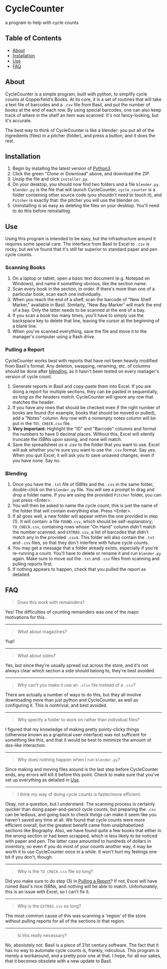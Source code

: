 CycleCounter
============

a program to help with cycle counts

## Table of Contents
- [About](#about)
- [Installation](#installation)
- [Use](#use)
- [FAQ](#faq)

## About

CycleCounter is a simple program, built with python, to simplify cycle counts at Copperfield's Books. At its core, it is a set of routines that will take a text file of barcodes and a `.csv` file from Basil, and put the number of books at the end of each row. By using special barcodes, one can also keep track of where in the shelf an item was scanned. It's not fancy-looking, but it's accurate.

The best way to think of CycleCounter is like a blender: you put all of the ingredients (files) in a pitcher (folder), and press a button, and it does the rest.

## Installation

1. Begin by installing the latest version of [Python3](#https://www.python.org/downloads/windows/).
1. Click the green "Clone or Download" above, and download the ZIP.
1. Unzip the file and click `installer.py`.
1. On your desktop, you should now find two folders and a file `blender.py`. `blender.py` is the file that will launch CycleCounter, `cycle_counter` is a folder containing other source code (you shouldn't need to touch it), and `Pitcher` is exactly that: the pitcher you will use the blender on.
1. Uninstalling is as easy as deleting the files on your desktop. You'll need to do this before reinstalling.

## Use

Using this program is intended to be easy, but the infrastructure around it requires some special care. The interface from Basil to Excel to `.csv` is rocky, but we've found that it's still far superior to standard paper and pen cycle counts.

### Scanning Books

1. On a laptop or tablet, open a basic text document (e.g. Notepad on Windows), and name it something obvious, like the section name.
1. Scan every book in the section, in order. If there's more than one of a particular book, scan each one individually.
1. When you reach the end of a shelf, scan the barcode of "New Shelf Marker," available in Basil. Similarly, "New Bay Marker" will mark the end of a bay. Only the latter needs to be scanned at the end of a bay.
1. If you scan a book too many times, you'll have to simply use the backspace key to delete that line, leaving the cursor at the beginning of a blank line.
1. When you've scanned everything, save the file and move it to the manager's computer using a flash drive.

### Pulling a Report

CycleCounter works best with reports that have not been heavily modified from Basil's format. Any deletion, swapping, renaming, etc. of columns should be done after [blending](#blending), as it hasn't been tested on every manager's version of cycle count.

1. Generate reports in Basil and copy-paste them into Excel. If you are doing a report for multiple sections, they can be pasted in sequentially, _as long as the headers match_. CycleCounter will ignore any row that matches the header.
1. If you have any rows that should be checked even if the right number of books are found (for example, books that should be moved or pulled), add a "Notes" column. Any row with a nonempty notes column will be put in the `TO\_CHECK.csv` file.
1. **Very Important**: Highlight the "ID" and "Barcode" columns and format the numbers to have 0 decimal places. Without this, Excel will silently truncate the ISBNs upon saving, and none will match. 
1. Save the spreadsheet _as a .csv_ to the folder that you want to use. Excel will ask whether you're sure you want to use the `.csv` format. Say yes. When you quit Excel, it will ask you to save unsaved changes, even if you have none. Say no.

### Blending

1. Once you have the `.txt` file of ISBNs and the `.csv` in the same folder, double-click on the `blender.py` file. You will see a prompt to drag and drop a folder name. If you are using the provided `Pitcher` folder, you can just press <Enter\>. 
1. You will then be asked to name the cycle count; this is just the name of the folder that will contain everything else. Press <Enter\>.
1. If all goes well, a new folder will appear within the one provided in step (1). It will contain: a file `FOUND.csv`, which should be self-explanatory; `TO_CHECK.csv`, containing rows whose "On Hand" column didn't match the number scanned; and `EXTRAS.csv`, a list of barcodes that didn't match any in the provided `.csv`s. This folder will also contain the `.txt` and `.csv` files, so that they don't interfere with future cycle counts.
1. You may get a message that a folder already exists, especially if you're re-running a count. You'll have to delete or rename it and run `blender.py` again. Make sure to move out the `.txt` and `.csv` files from scanning and pulling reports first. 
1. If nothing appears to happen, check that you pulled the report as detailed.

## FAQ

> Does this work with remainders?

Yes! The difficulties of counting remainders was one of the major motivations for this.

----

> What about magazines?

Yup!

----

> What about sides?

Yes, but since they're usually spread out across the store, and it's not always clear which section a side should belong to, they're best avoided.

----

> Why can't you make it use an `.xlsx` file instead of a `.csv`?

There are actually a number of ways to do this, but they all involve downloading more than just python and CycleCounter, as well as configuring it. This is nontrivial, and best avoided.

----

> Why specify a folder to work on rather than individual files?

I figured that my knowledge of making pretty pointy-clicky things (otherwise known as a graphical user interface) was not sufficent for something like this, and that it would be best to minimize the amount of dos-like interaction.

----

> Why does nothing happen when I run `blender.py`?

Since making and moving files around is the last step before CycleCounter ends, any errors will kill it before this point. Check to make sure that you've set up everything as detailed in [Use](#use).

----

> I think my way of doing cycle counts is faster/more efficient.

Okay, not a question, but I understand. The scanning process is certainly quicker than doing paper-and-pencil cycle counts, but preparing the `.csv` can be tedious, and going back to check things can make it seem like you haven't saved any time at all. We found that cycle counts were more efficient overall, but the greatest benefit came from unalphabetized sections like Biography. Also, we have found quite a few books that either in the wrong section or had been scrapped, which is less likely to be noticed with paper and pen. The latter case amounted to hundreds of dollars in inventory, so even if you do most of your counts another way, it may be worth it to use CycleCounter once in a while. It won't hurt my feelings one bit if you don't, though.

----

> Why is the `TO_CHECK.csv` file so long?

Did you make sure to do step (3) in [Pulling a Report](#pulling-a-report)? If not, Excel will have ruined Basil's nice ISBNs, and nothing will be able to match. Unfortunately, this is an issue with Excel, so I can't fix it.

----

> Why is the `EXTRAS.csv` so long?

The most common cause of this was scanning a 'region' of the store without pulling reports for all of the sections in that region.

----

> Is this really necessary?

No, absolutely not. Basil is a piece of 21st century software. The fact that it has no way to automate cycle counts is, frankly, ridiculous. This program is merely a workaround, and a pretty poor one at that. I hope, for all our sakes, that it becomes obsolete with a new update to Basil. 
